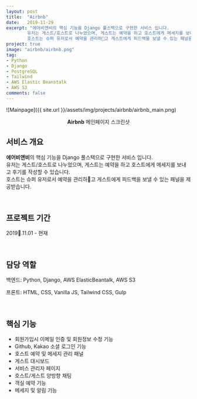 ```yaml
---
layout: post
title:  "Airbnb"
date:   2019-11-29
excerpt: "에어비앤비의 핵심 기능을 Django 풀스택으로 구현한 서비스 입니다.
        유저는 게스트/호스트로 나누었으며, 게스트는 예약을 하고 호스트에게 메세지를 보내고 후기를 작성할 수 있습니다.
        호스트는 슈퍼 유저로서 예약을 관리하고 게스트에게 피드백을 보낼 수 있는 패널을 제공받습니다."
project: true
image: "airbnb/airbnb.png"
tag:
- Python
- Django
- PostgreSQL
- Tailwind
- AWS Elastic Beanstalk
- AWS S3
comments: false
---
```


![Mainpage]({{ site.url }}/assets/img/projects/airbnb/airbnb_main.png)
    
<center><b>Airbnb</b> 메인페이지 스크린샷</center>
     
## 서비스 개요
**에어비앤비**의 핵심 기능을 Django 풀스택으로 구현한 서비스 입니다.<br>
유저는 게스트/호스트로 나누었으며, 게스트는 예약을 하고 호스트에게 메세지를 보내고 후기를 작성할 수 있습니다.<br>
호스트는 슈퍼 유저로서 예약을 관리하고 게스트에게 피드백을 보낼 수 있는 패널을 제공받습니다.

<br>

## 프로젝트 기간
2019.11.01 - 현재

<br>

## 담당 역할
백엔드: Python, Django, AWS ElasticBeantalk, AWS S3

프론트: HTML, CSS, Vanilla JS, Tailwind CSS, Gulp

<br>

## 핵심 기능
* 회원가입시 이메일 인증 및 회원정보 수정 기능
* Github, Kakao 소셜 로그인 기능
* 호스트 예약 및 메세지 관리 패널
* 게스트 대시보드
* 서비스 관리자 페이지
* 호스트/게스트 양방향 채팅
* 객실 예약 기능
* 메세지 및 알림 기능

<br>
